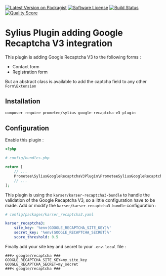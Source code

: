 [![Latest Version on Packagist][ico-version]][link-packagist]
[![Software License][ico-license]](LICENSE)
[![Build Status][ico-github-actions]][link-github-actions]
[![Quality Score][ico-code-quality]][link-code-quality]

# Sylius Plugin adding Google Recaptcha V3 integration

This plugin is adding Google Recaptcha V3 to the following forms :

- Contact form
- Registration form

But an abstract class is available to add the captcha field to any other `Form\Extension`

## Installation

```bash
composer require prometee/sylius-google-recaptcha-v3-plugin
```
## Configuration

Enable this plugin :

```php
<?php

# config/bundles.php

return [
    // ...
    Prometee\SyliusGoogleRecaptchaV3Plugin\PrometeeSyliusGoogleRecaptchaV3Plugin::class => ['all' => true],
    // ...
];
```

This plugin is using the `karser/karser-recaptcha3-bundle` to handle the validation of the
Google Recaptcha V3, so a little configuration have to be made.
Add or modify the `karser/karser-recaptcha3-bundle` configuration :

```yaml
# config/packages/karser_recaptcha3.yaml

karser_recaptcha3:
    site_key: '%env(GOOGLE_RECAPTCHA_SITE_KEY)%'
    secret_key: '%env(GOOGLE_RECAPTCHA_SECRET)%'
    score_threshold: 0.5

```

Finally add your site key and secret to your `.env.local` file :

```dotenv
###> google/recaptcha ###
GOOGLE_RECAPTCHA_SITE_KEY=my_site_key
GOOGLE_RECAPTCHA_SECRET=my_secret
###< google/recaptcha ###
```

[ico-version]: https://img.shields.io/packagist/v/Prometee/sylius-google-recaptcha-v3-plugin.svg?style=flat-square
[ico-license]: https://img.shields.io/badge/license-MIT-brightgreen.svg?style=flat-square
[ico-github-actions]: https://github.com/Prometee/SyliusGoogleRecaptchaV3Plugin/workflows/Build/badge.svg
[ico-code-quality]: https://img.shields.io/scrutinizer/g/Prometee/SyliusGoogleRecaptchaV3Plugin.svg?style=flat-square

[link-packagist]: https://packagist.org/packages/prometee/sylius-google-recaptcha-v3-plugin
[link-github-actions]: https://github.com/Prometee/SyliusGoogleRecaptchaV3Plugin/actions?query=workflow%3A"Build"
[link-scrutinizer]: https://scrutinizer-ci.com/g/Prometee/SyliusGoogleRecaptchaV3Plugin/code-structure
[link-code-quality]: https://scrutinizer-ci.com/g/Prometee/SyliusGoogleRecaptchaV3Plugin
